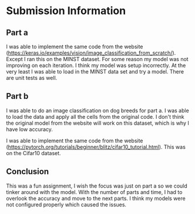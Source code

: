 # Submission Information

## Part a
I was able to implement the same code from the website (https://keras.io/examples/vision/image_classification_from_scratch/). Except I ran this on the MINST dataset. For some reason my model was not improving on each iteration. I think my model was setup incorrectly. At the very least I was able to load in the MINST data set and try a model. There are unit tests as well.

## Part b
I was able to do an image classification on dog breeds for part a. I was able to load the data and apply all the cells from the original code. I don't think the original model from the website will work on this dataset, which is why I have low accuracy.

I was able to implement the same code from the website (https://pytorch.org/tutorials/beginner/blitz/cifar10_tutorial.html). This was on the Cifar10 dataset.

## Conclusion
This was a fun assignment, I wish the focus was just on part a so we could tinker around with the model. With the number of parts and time,  I had to overlook the accuracy and move to the next parts. I think my models were not configured properly which caused the issues.